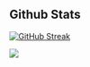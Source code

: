   ## Github Stats


  [![GitHub Streak](https://streak-stats.demolab.com?user=roe69&theme=onedark&hide_border=true)](https://git.io/streak-stats)

  ![](https://komarev.com/ghpvc/?username=roe69&color=282c34)
